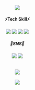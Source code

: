 

<!---
qkrdmswl1018/qkrdmswl1018 is a ✨ special ✨ repository because its `README.md` (this file) appears on your GitHub profile.
You can click the Preview link to take a look at your changes.
--->
<div align="center">
  <img src="https://capsule-render.vercel.app/api?type=shark&color=ffe4e1&fontColor=4D505A&height=150&section=header&text=✦🎀Eun%20Ji's%20Github✦&fontSize=60" />
</div>

<div align ="center">
<h4>⚡️Tech Skill⚡️</h4>
  <div display="block">
    <img src="https://img.shields.io/badge/css-005571?style=flastic&logo=css3&logoColor=white">
    <img src="https://img.shields.io/badge/html-D12228?style=flastic&logo=html5&logoColor=white">
    <img src="https://img.shields.io/badge/javascript-FFE200?style=flastic&logo=javascript&logoColor=white">
    <img src="https://img.shields.io/badge/react-73C3D5?style=flastic&logo=react&logoColor=white">
  </div>
</div>
<div align="center">
  <h5>💌SNS💌</h5>
  
  <a href="mailto:qkrdmswl2179@gmail.com">
          <img src="https://img.shields.io/badge/gmail-83B81A?style=flastic&logo=gmail&logoColor=white&link=mailto:qkrdmswl2179@gmail.com"></a>
  <a href="https://www.instagram.com/1o18z">
          <img src="https://img.shields.io/badge/instagram-E4405F?style=flastic&logo=instagram&logoColor=white"></a>
          <br><br><br>
          
<div align="center">
     <img src="https://github-readme-stats.vercel.app/api?username=1o18z&show_icons=true&theme=dracula"><br><br>
     <img src="https://github-readme-stats.vercel.app/api/top-langs/?username=1o18z&layout=compact&theme=dracula"><br><br>   

     
</div>

